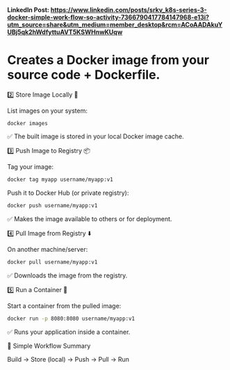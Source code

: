 #### LinkedIn Post: https://www.linkedin.com/posts/srkv_k8s-series-3-docker-simple-work-flow-so-activity-7366790417784147968-e13i?utm_source=share&utm_medium=member_desktop&rcm=ACoAADAkuYUBj5qk2hWdfyttuAVT5KSWHnwKUqw

# Creates a Docker image from your source code + Dockerfile.

2️⃣ Store Image Locally 📂

List images on your system:
```dockerfile
docker images
```


✅ The built image is stored in your local Docker image cache.

3️⃣ Push Image to Registry 📦

Tag your image:
```bash
docker tag myapp username/myapp:v1
```

Push it to Docker Hub (or private registry):
```bash
docker push username/myapp:v1
```


✅ Makes the image available to others or for deployment.

4️⃣ Pull Image from Registry ⬇️

On another machine/server:
```bash
docker pull username/myapp:v1
```

✅ Downloads the image from the registry.

5️⃣ Run a Container 🚀

Start a container from the pulled image:
```bash
docker run -p 8080:8080 username/myapp:v1
```

✅ Runs your application inside a container.

📌 Simple Workflow Summary

Build → Store (local) → Push → Pull → Run
